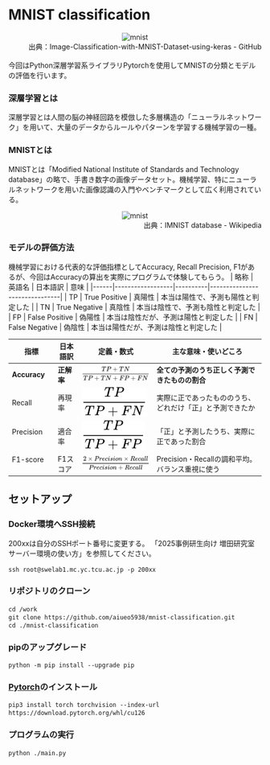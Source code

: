 # MNIST classification

<div align="center">
    <img src="https://user-images.githubusercontent.com/68801296/88917938-4008f180-d286-11ea-8667-50027700e3ea.png" alt="mnist" title="mnist">
</div>
<div align="right">
    出典：Image-Classification-with-MNIST-Dataset-using-keras - GitHub
</div>

<br>
今回はPython深層学習系ライブラリPytorchを使用してMNISTの分類とモデルの評価を行います。

### 深層学習とは
深層学習とは人間の脳の神経回路を模倣した多層構造の「ニューラルネットワーク」を用いて、大量のデータからルールやパターンを学習する機械学習の一種。
### MNISTとは
MNISTとは「Modified National Institute of Standards and Technology database」の略で、手書き数字の画像データセット。機械学習、特にニューラルネットワークを用いた画像認識の入門やベンチマークとして広く利用されている。

<div align="center">
    <img src="https://upload.wikimedia.org/wikipedia/commons/b/b1/MNIST_dataset_example.png" alt="mnist" title="mnist">
</div>
<div align="right">
    出典：IMNIST database - Wikipedia
</div>

### モデルの評価方法
機械学習における代表的な評価指標としてAccuracy, Recall Precision, F1があるが、今回はAccuracyの算出を実際にプログラムで体験してもらう。
| 略称  | 英語名             | 日本語訳   | 意味                       |
|------|------------------|----------|-------------------------------|
| TP   | True Positive    | 真陽性    | 本当は陽性で、予測も陽性と判定した     |
| TN   | True Negative    | 真陰性    | 本当は陰性で、予測も陰性と判定した     |
| FP   | False Positive   | 偽陽性    | 本当は陰性だが、予測は陽性と判定した   |
| FN   | False Negative   | 偽陰性    | 本当は陽性だが、予測は陰性と判定した   |

| 指標            | 日本語訳     | 定義・数式                            | 主な意味・使いどころ                            |
|----------------|------------|-------------------------------------|-------------------------------------------|
| **Accuracy**   | **正解率**   | ![accuracy](images/accuracy.svg)　  | **全ての予測のうち正しく予測できたものの割合**       |
| Recall    　　  | 再現率       | ![recall](images/recall.svg)       | 実際に正であったもののうち、どれだけ「正」と予測できたか |
| Precision 　　  | 適合率       | ![precision](images/precision.svg) | 「正」と予測したうち、実際に正であった割合           |
| F1-score  　　  | F1スコア     | ![f1](images/f1.svg)               | Precision・Recallの調和平均。バランス重視に使う    |

<!-- | 指標       | 日本語訳     | 定義・数式                                            | 主な意味・使いどころ                     |
|-----------|------------|----------------------------------------------------|------------------------------------------|
| ***Accuracy*** | ***正解率*** | \( \frac{TP + TN}{TP + TN + FP + FN} \)　| ***全ての予測のうち予測が正しかった割合***           |
| Recall    　　| 再現率      | \( \frac{TP}{TP + FN} \)                           | 実際に正であったもののうち、どれだけ「正」と予測できたか |
| Precision 　　| 適合率      | \( \frac{TP}{TP + FP} \)                           | 「正」と予測したうち、実際に正であった割合|
| F1-score  　　| F1スコア    | \( \frac{2 \times Precision \times Recall}{Precision + Recall} \) | Precision・Recallの調和平均。バランス重視に使う       | -->

<!-- \( \frac{予測が正しかった数}{予測したデータ数} \) -->

## セットアップ
### Docker環境へSSH接続
200xxは⾃分のSSHポート番号に変更する。
「2025事例研⽣向け 増⽥研究室 サーバー環境の使い⽅」を参照してください。
```
ssh root@swelab1.mc.yc.tcu.ac.jp -p 200xx
```
<!-- ### Jupyterの起動

89xxは⾃分のSSHポート番号に変更する
```
nohup jupyter lab --port=89xx --ip=0.0.0.0 --allow-root --NotebookApp.token='' >/dev/null 2>&1 &
``` -->
### リポジトリのクローン
```
cd /work
git clone https://github.com/aiueo5938/mnist-classification.git
cd ./mnist-classification
```
<!-- ### 仮想環境の作成と有効化
```
pyenv virtualenv 3.13.7 torch
pyenv local torch
``` -->
### pipのアップグレード
```
python -m pip install --upgrade pip
```
### [Pytorch](https://pytorch.org/get-started/locally/)のインストール
```
pip3 install torch torchvision --index-url https://download.pytorch.org/whl/cu126
```
### プログラムの実行
```
python ./main.py
```